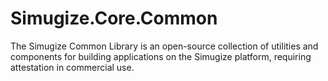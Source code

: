 # Simugize.Core.Common
The Simugize Common Library is an open-source collection of utilities and components for building applications on the Simugize platform, requiring attestation in commercial use.
